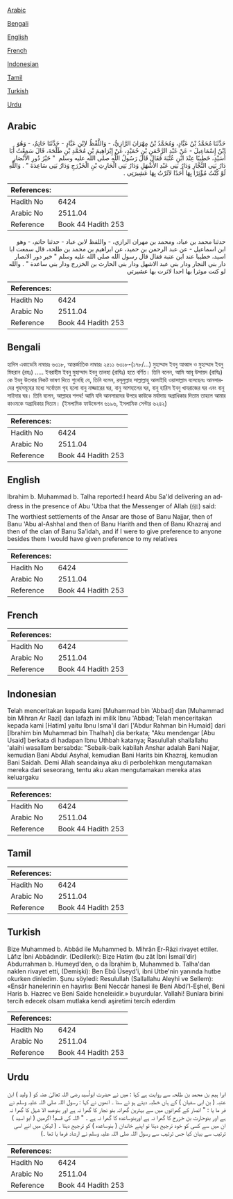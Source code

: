 [Arabic](#arabic)

[Bengali](#bengali)

[English](#english)

[French](#french)

[Indonesian](#indonesian)

[Tamil](#tamil)

[Turkish](#turkish)

[Urdu](#urdu)

## Arabic


<div dir="rtl" lang="ar" style={{fontSize:'larger',backgroundColor:'#f8f9fa',padding:20}}>
حَدَّثَنَا مُحَمَّدُ بْنُ عَبَّادٍ، وَمُحَمَّدُ بْنُ مِهْرَانَ الرَّازِيُّ، - وَاللَّفْظُ لاِبْنِ عَبَّادٍ - حَدَّثَنَا حَاتِمٌ، - وَهُوَ ابْنُ إِسْمَاعِيلَ - عَنْ عَبْدِ الرَّحْمَنِ بْنِ حُمَيْدٍ، عَنْ إِبْرَاهِيمَ بْنِ مُحَمَّدِ بْنِ طَلْحَةَ، قَالَ سَمِعْتُ أَبَا أُسَيْدٍ، خَطِيبًا عِنْدَ ابْنِ عُتْبَةَ فَقَالَ قَالَ رَسُولُ اللَّهِ صلى الله عليه وسلم ‏ "‏ خَيْرُ دُورِ الأَنْصَارِ دَارُ بَنِي النَّجَّارِ وَدَارُ بَنِي عَبْدِ الأَشْهَلِ وَدَارُ بَنِي الْحَارِثِ بْنِ الْخَزْرَجِ وَدَارُ بَنِي سَاعِدَةَ ‏"‏ ‏.‏ وَاللَّهِ لَوْ كُنْتُ مُؤْثِرًا بِهَا أَحَدًا لآثَرْتُ بِهَا عَشِيرَتِي ‏.‏
</div>
<div style={{backgroundColor:'#f8f9fa',padding:20, marginBottom: 10}}><table> <thead> <tr> <th>References:</th> <th></th> </tr> </thead> <tbody><tr><td>Hadith No</td><td>6424</td></tr><tr><td>Arabic No</td><td>2511.04</td></tr><tr><td>Reference</td><td>Book 44 Hadith 253</td></tr></tbody></table></div>


<div dir="rtl" lang="ar" style={{fontSize:'larger',backgroundColor:'#f8f9fa',padding:20}}>
حدثنا محمد بن عباد، ومحمد بن مهران الرازي، - واللفظ لابن عباد - حدثنا حاتم، - وهو ابن اسماعيل - عن عبد الرحمن بن حميد، عن ابراهيم بن محمد بن طلحة، قال سمعت ابا اسيد، خطيبا عند ابن عتبة فقال قال رسول الله صلى الله عليه وسلم " خير دور الانصار دار بني النجار ودار بني عبد الاشهل ودار بني الحارث بن الخزرج ودار بني ساعدة " . والله لو كنت موثرا بها احدا لاثرت بها عشيرتي
</div>
<div style={{backgroundColor:'#f8f9fa',padding:20, marginBottom: 10}}><table> <thead> <tr> <th>References:</th> <th></th> </tr> </thead> <tbody><tr><td>Hadith No</td><td>6424</td></tr><tr><td>Arabic No</td><td>2511.04</td></tr><tr><td>Reference</td><td>Book 44 Hadith 253</td></tr></tbody></table></div>

## Bengali


<div dir="ltr" lang="bn" style={{fontSize:'larger',backgroundColor:'#f8f9fa',padding:20}}>
হাদিস একাডেমি নাম্বারঃ ৬৩১৮, আন্তর্জাতিক নাম্বারঃ ২৫১১ ৬৩১৮-(১৭৮/...) মুহাম্মাদ ইবনু আব্বাদ ও মুহাম্মাদ ইবনু মিহরান (রহঃ) ..... ইবরাহীম ইবনু মুহাম্মাদ ইবনু তালহা (রাযিঃ) হতে বর্ণিত। তিনি বলেন, আমি আবূ উসায়দ (রাযিঃ) কে ইবনু উতবার নিকট ভাষণ দিতে শুনেছি যে, তিনি বলেন, রসূলুল্লাহ সাল্লাল্লাহু আলাইহি ওয়াসাল্লাম বলেছেনঃ আনসারদের গৃহসমূহের মধ্যে সর্বোত্তম গৃহ হলো বানু নাজ্জারের ঘর, বানু আশহালের ঘর, বানু হারিস ইবনু খাযরাজের ঘর এবং বানু সাইদার ঘর। তিনি বলেন, আল্লাহর শপথ! আমি যদি আনসারদের উপরে কাউকে মর্যাদায় অগ্রাধিকার দিতাম তাহলে আমার কাওমকে অগ্রাধিকার দিতাম। (ইসলামিক ফাউন্ডেশন ৬১৯৬, ইসলামিক সেন্টার ৬২৪২)
</div>
<div style={{backgroundColor:'#f8f9fa',padding:20, marginBottom: 10}}><table> <thead> <tr> <th>References:</th> <th></th> </tr> </thead> <tbody><tr><td>Hadith No</td><td>6424</td></tr><tr><td>Arabic No</td><td>2511.04</td></tr><tr><td>Reference</td><td>Book 44 Hadith 253</td></tr></tbody></table></div>

## English


<div dir="ltr" lang="en" style={{fontSize:'larger',backgroundColor:'#f8f9fa',padding:20}}>
Ibrahim b. Muhammad b. Talha reported:I heard Abu Sa'ld delivering an address in the presence of Abu 'Utba that the Messenger of Allah (ﷺ) said: The worthiest settlements of the Ansar are those of Banu Najjar, then of Banu 'Abu al-Ashhal and then of Banu Harith and then of Banu Khazraj and then of the clan of Banu Sa'idah, and if I were to give preference to anyone besides them I would have given preference to my relatives
</div>
<div style={{backgroundColor:'#f8f9fa',padding:20, marginBottom: 10}}><table> <thead> <tr> <th>References:</th> <th></th> </tr> </thead> <tbody><tr><td>Hadith No</td><td>6424</td></tr><tr><td>Arabic No</td><td>2511.04</td></tr><tr><td>Reference</td><td>Book 44 Hadith 253</td></tr></tbody></table></div>

## French


<div dir="ltr" lang="fr" style={{fontSize:'larger',backgroundColor:'#f8f9fa',padding:20}}>

</div>
<div style={{backgroundColor:'#f8f9fa',padding:20, marginBottom: 10}}><table> <thead> <tr> <th>References:</th> <th></th> </tr> </thead> <tbody><tr><td>Hadith No</td><td>6424</td></tr><tr><td>Arabic No</td><td>2511.04</td></tr><tr><td>Reference</td><td>Book 44 Hadith 253</td></tr></tbody></table></div>

## Indonesian


<div dir="ltr" lang="id" style={{fontSize:'larger',backgroundColor:'#f8f9fa',padding:20}}>
Telah menceritakan kepada kami [Muhammad bin 'Abbad] dan [Muhammad bin Mihran Ar Razi] dan lafazh ini milik Ibnu 'Abbad; Telah menceritakan kepada kami [Hatim] yaitu Ibnu Isma'il dari ['Abdur Rahman bin Humaid] dari [Ibrahim bin Muhammad bin Thalhah] dia berkata; "Aku mendengar [Abu Usaid] berkata di hadapan Ibnu Uthbah katanya; Rasulullah shallallahu 'alaihi wasallam bersabda: "Sebaik-baik kabilah Anshar adalah Bani Najjar, kemudian Bani Abdul Asyhal, kemudian Bani Harits bin Khazraj, kemudian Bani Saidah. Demi Allah seandainya aku di perbolehkan mengutamakan mereka dari seseorang, tentu aku akan mengutamakan mereka atas keluargaku
</div>
<div style={{backgroundColor:'#f8f9fa',padding:20, marginBottom: 10}}><table> <thead> <tr> <th>References:</th> <th></th> </tr> </thead> <tbody><tr><td>Hadith No</td><td>6424</td></tr><tr><td>Arabic No</td><td>2511.04</td></tr><tr><td>Reference</td><td>Book 44 Hadith 253</td></tr></tbody></table></div>

## Tamil


<div dir="ltr" lang="ta" style={{fontSize:'larger',backgroundColor:'#f8f9fa',padding:20}}>

</div>
<div style={{backgroundColor:'#f8f9fa',padding:20, marginBottom: 10}}><table> <thead> <tr> <th>References:</th> <th></th> </tr> </thead> <tbody><tr><td>Hadith No</td><td>6424</td></tr><tr><td>Arabic No</td><td>2511.04</td></tr><tr><td>Reference</td><td>Book 44 Hadith 253</td></tr></tbody></table></div>

## Turkish


<div dir="ltr" lang="tr" style={{fontSize:'larger',backgroundColor:'#f8f9fa',padding:20}}>
Bize Muhammed b. Abbâd ile Muhammed b. Mihrân Er-Râzi rivayet ettiler. Lâfız İbni Abbâdındir. (Dedilerki): Bize Hatim (bu zât İbni İsmail'dir) Abdurrahman b. Humeyd'den, o da İbrahim b, Muhammed b. Talha'dan naklen rivayet etti, (Demişki): Ben Ebû Üseyd'i, ibni Utbe'nin yanında hutbe okurken dinledim. Şunu söyledi: Resulullah (Sallallahu Aleyhi ve Sellem): «Ensâr hanelerinin en hayırlısı Beni Neccâr hanesi ile Beni Abdi'l-Eşhel, Beni Haris b. Hazrec ve Beni Saide hcneleıidir.» buyurdular. Vallahi! Bunlara birini tercih edecek olsam mutlaka kendi aşiretimi tercih ederdim
</div>
<div style={{backgroundColor:'#f8f9fa',padding:20, marginBottom: 10}}><table> <thead> <tr> <th>References:</th> <th></th> </tr> </thead> <tbody><tr><td>Hadith No</td><td>6424</td></tr><tr><td>Arabic No</td><td>2511.04</td></tr><tr><td>Reference</td><td>Book 44 Hadith 253</td></tr></tbody></table></div>

## Urdu


<div dir="rtl" lang="ur" style={{fontSize:'larger',backgroundColor:'#f8f9fa',padding:20}}>
ابرا ہیم بن محمد بن طلحہ سے روایت ہے کہا : میں نے حضرت ابواُسید رضی اللہ تعالیٰ عنہ کو ( ولید ) ابن عتبہ ( بن ابی سفیان ) کے ہاں خطبہ دیتے ہو ئے سنا ۔ انھوں نے کہا : رسول اللہ صلی اللہ علیہ وسلم نے فر ما یا : " انصار کے گھرانوں میں سے بہترین گھرانہ بنو نجار کا گھرا نہ ہے اور بنوعبد الا شہل کا گھرا نہ ہے اور بنوحارث بن خزرج کا گھرا نہ ہے اوربنوساعدہ کا گھرا نہ ہے ۔ " اللہ کی قسم! اگرمیں ( ابو اسید ) ان میں سے کسی کو خود ترجیح دیتا تو اپنے خاندان ( بنوساعدہ ) کو ترجیح دیتا ۔ ( لیکن میں انے اسی ترتیب سے بیان کیا جس ترتیب سے رسول اللہ صلی اللہ علیہ وسلم نے ارشاد فرما یا تھا ۔)
</div>
<div style={{backgroundColor:'#f8f9fa',padding:20, marginBottom: 10}}><table> <thead> <tr> <th>References:</th> <th></th> </tr> </thead> <tbody><tr><td>Hadith No</td><td>6424</td></tr><tr><td>Arabic No</td><td>2511.04</td></tr><tr><td>Reference</td><td>Book 44 Hadith 253</td></tr></tbody></table></div>